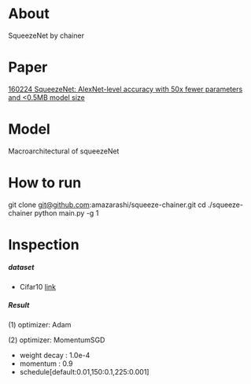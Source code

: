 # About
SqueezeNet by chainer

# Paper

[160224 SqueezeNet: AlexNet-level accuracy with 50x fewer parameters and <0.5MB model size](https://arxiv.org/abs/1602.07360)

# Model

Macroarchitectural of squeezeNet

# How to run
git clone git@github.com:amazarashi/squeeze-chainer.git
cd ./squeeze-chainer
python main.py -g 1

# Inspection

##### dataset
 - Cifar10 [link](https://www.cs.toronto.edu/~kriz/cifar.html)

##### Result

(1) optimizer: Adam


(2) optimizer: MomentumSGD
  - weight decay : 1.0e-4
  - momentum : 0.9
  - schedule[default:0.01,150:0.1,225:0.001]
